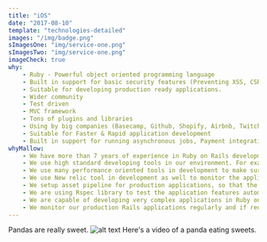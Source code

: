 ```yaml
---
title: "iOS"
date: "2017-08-10"
template: "technologies-detailed"
images: "/img/badge.png"
sImagesOne: "img/service-one.png"
sImagesTwo: "img/service-one.png"
imageCheck: true
why:
    - Ruby - Powerful object oriented programming language
    - Built in support for basic security features (Preventing XSS, CSRF, SQL Injections)
    - Suitable for developing production ready applications.
    - Wider community
    - Test driven
    - MVC framework
    - Tons of plugins and libraries
    - Using by big companies (Basecamp, Github, Shopify, Airbnb, Twitch, Zendesk)
    - Suitable for Faster & Rapid application development
    - Built in support for running asynchronous jobs, Payment integrations, task runner, DB migrations
whyMallow:
    - We have more than 7 years of experience in Ruby on Rails development and we developed many high traffic web applications in Ruby on Rails.
    - We use high standard developing tools in our environment. For example, we use Rubymine as our development IDE.
    - We use many performance oriented tools in development to make sure it is ready and safer for production. For example, we use strong_migration gem to make sure every DB migration is safer for large volume databases.
    - We use New relic tool in development as well to monitor the application performance. For example, we monitor page speed, query performance, hardware utilisation, etc. So that, moving to production is simple and safe.
    - We setup asset pipeline for production applications, so that the javascript and CSS files are minified and ready for caching in live. We also setup CDN in live like AWS cloud front or Cloud flare for serving assets from the near by region of the user.
    - We are using Rspec library to test the application features automatically. Doing changes in large scale applications will be easier since we follow Test driven approach.
    - We are capable of developing very complex applications in Ruby on Rails. For example, we have developed few real time applications which receive and process high volume of data per second.  
    - We monitor our production Rails applications regularly and if required we setup PagerDuty to notify in case of any issues in live.
---
```


Pandas are really sweet.
![alt text](/img/badge.png)
Here's a video of a panda eating sweets.


